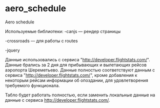 # aero_schedule
Aero schedule

Используемые библиотеки:
  -canjs — рендер страницы
  
  -crossroads — для работы с routes
  
  -jquery

Данные использовались с сервиса "http://developer.flightstats.com/".
Данные брались за 2 дня для прибывающих и вылетающих рейсов аэропорта Шереметьево. 
Данные полностью соответствуют данным с сервиса "http://developer.flightstats.com/", 
кроме добавления к некоторым рейсам информации об опоздании, для удовлетворения требуемого функционала.

Табло будет работать полностью, если заменить локальные данные на данные с сервиса http://developer.flightstats.com/.
